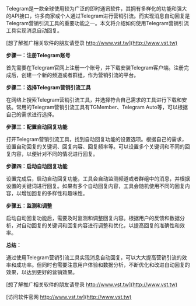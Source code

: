 Telegram是一款全球使用较为广泛的即时通讯软件，其拥有多样化的功能和强大的API接口，许多商家或个人通过Telegram进行营销引流。而实现消息自动回复是Telegram营销引流工具的重要功能之一。本文将介绍如何使用Telegram营销引流工具实现消息自动回复。

[想了解推广相关软件的朋友请登录 http://www.vst.tw](http://www.vst.tw)

**步骤一：注册Telegram账号**

首先需要在Telegram官网上注册一个账号，并下载安装Telegram客户端。注册完成后，创建一个新的频道或者群组，作为营销引流的平台。

**步骤二：选择Telegram营销引流工具**

在网络上搜索Telegram营销引流工具，并选择符合自己需求的工具进行下载和安装。常用的Telegram营销引流工具有TGMember、Telegram Auto等，可以根据自己的需求进行选择。

**步骤三：配置自动回复功能**

打开Telegram营销引流工具，找到自动回复功能的设置选项。根据自己的需求，设置自动回复的关键词、回复内容、回复频率等。可以设置多个关键词和不同的回复内容，以便针对不同的情况进行回复。

**步骤四：启动自动回复功能**

设置完成后，启动自动回复功能，工具会自动监测频道或者群组中的消息，并根据设置的关键词进行回复。如果有多个自动回复内容，工具会随机使用不同的回复内容，以增加回复的多样性和趣味性。

**步骤五：监测和调整**

启动自动回复功能后，需要及时监测和调整回复内容。根据用户的反馈和数据分析，对自动回复的关键词和回复内容进行调整和优化，以提高回复的准确性和效率。

**总结：**

通过使用Telegram营销引流工具实现消息自动回复，可以大大提高营销引流的效率和成功率。但同时也需要注意用户体验和数据分析，不断优化和改进自动回复的效果，以达到更好的营销效果。

[想了解推广相关软件的朋友请登录 http://www.vst.tw](http://www.vst.tw)


[访问软件官网 http://www.vst.tw](http://www.vst.tw)
